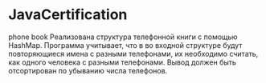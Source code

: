 # JavaCertification
phone book
Реализована структура телефонной книги с помощью HashMap.
Программа учитывает, что в во входной структуре будут повторяющиеся имена с разными телефонами, их необходимо считать, как одного человека с разными телефонами. Вывод должен быть отсортирован по убыванию числа телефонов.
